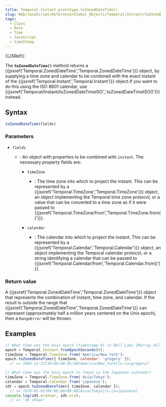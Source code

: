 ```yaml
---
title: Temporal.Instant.prototype.toZonedDateTime()
slug: Web/JavaScript/Reference/Global_Objects/Temporal/Instant/toZonedDateTime
tags:
  - Class
  - Date
  - Time
  - JavaScript
  - timeStamp
---
```

{{JSRef}}

The **`toZonedDateTime()`** method returns a
{{jsxref('Temporal.ZonedDateTime','Temporal.ZonedDateTime')}}
object, by supplying a time zone and calendar to be combined with the exact
instant of the {{jsxref('Temporal.Instant','Temporal.Instant')}}
object.If you want to do this using the ISO 8601 calendar, use
{{jsxref('Temporal/Instant/toZonedDateTimeISO','.toZonedDateTimeISO()')}}
instead.

## Syntax

```js
toZonedDateTime(fields)
```

### Parameters

- `fields`

  - : An object with properties to be combined with `instant`. The necessary
    property fields are:

    - `timeZone`

      - : The time zone into which to project the instant. This can be
        represented by a
        {{jsxref('Temporal.TimeZone','Temporal.TimeZone')}}
        object, an object implementing the Temporal time zone protocol, or a
        value that can be converted to a time zone as if it were passed to
        {{jsxref('Temporal.TimeZone/from','Temporal.TimeZone.from()')}}.

    - `calendar`
      - : The calendar into which to project the instant. This can be
        represented by a
        {{jsxref('Temporal.Calendar','Temporal.Calendar')}}
        object, an object implementing the Temporal calendar protocol, or a
        string identifying a calendar that can be passed to
        {{jsxref('Temporal.Calendar/from','Temporal.Calendar.from()')}}.

### Return value

A
{{jsxref('Temporal.ZonedDateTime','Temporal.ZonedDateTime')}}
object that represents the combination of instant, time zone, and calendar. If
the result is outside the range that
{{jsxref('Temporal.ZonedDateTime','Temporal.ZonedDateTime')}}
can represent (approximately half a million years centered on the Unix epoch),
then a `RangeError` will be thrown.

## Examples

```js
// What time was the Unix epoch (timestamp 0) in Bell Labs (Murray Hill, New Jersey, USA) in the Gregorian calendar?
epoch = Temporal.Instant.fromEpochSeconds(0);
timeZone = Temporal.TimeZone.from('America/New_York');
epoch.toZonedDateTime({ timeZone, calendar: 'gregory' });
  // => 1969-12-31T19:00:00-05:00[America/New_York][u-ca=gregory]

// What time was the Unix epoch in Tokyo in the Japanese calendar?
timeZone = Temporal.TimeZone.from('Asia/Tokyo');
calendar = Temporal.Calendar.from('japanese');
zdt = epoch.toZonedDateTime({ timeZone, calendar });
  // => 1970-01-01T09:00:00+09:00[Asia/Tokyo][u-ca=japanese]
console.log(zdt.eraYear, zdt.era);
  // => '45 showa'
```

